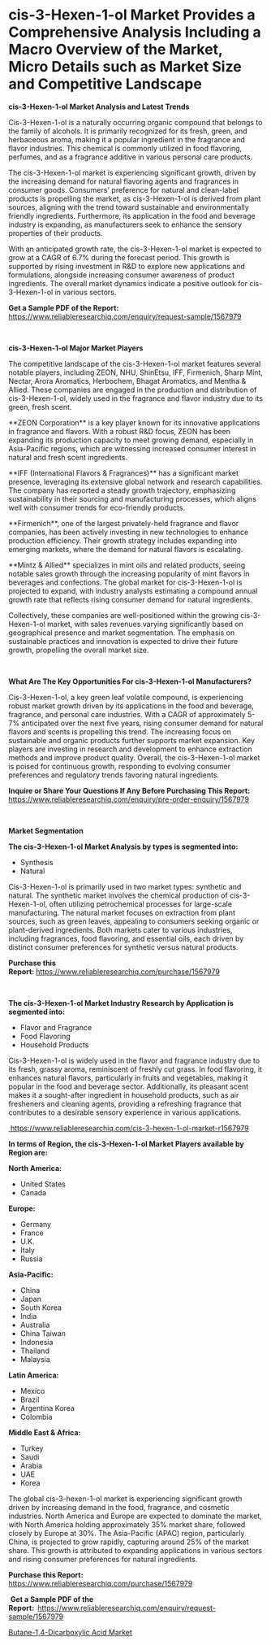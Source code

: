 <p><h1>cis-3-Hexen-1-ol Market Provides a Comprehensive Analysis Including a Macro Overview of the Market, Micro Details such as Market Size and Competitive Landscape</h1></p><p><strong>cis-3-Hexen-1-ol Market Analysis and Latest Trends</strong></p>
<p><p>Cis-3-Hexen-1-ol is a naturally occurring organic compound that belongs to the family of alcohols. It is primarily recognized for its fresh, green, and herbaceous aroma, making it a popular ingredient in the fragrance and flavor industries. This chemical is commonly utilized in food flavoring, perfumes, and as a fragrance additive in various personal care products.</p><p>The cis-3-Hexen-1-ol market is experiencing significant growth, driven by the increasing demand for natural flavoring agents and fragrances in consumer goods. Consumers' preference for natural and clean-label products is propelling the market, as cis-3-Hexen-1-ol is derived from plant sources, aligning with the trend toward sustainable and environmentally friendly ingredients. Furthermore, its application in the food and beverage industry is expanding, as manufacturers seek to enhance the sensory properties of their products.</p><p>With an anticipated growth rate, the cis-3-Hexen-1-ol market is expected to grow at a CAGR of 6.7% during the forecast period. This growth is supported by rising investment in R&D to explore new applications and formulations, alongside increasing consumer awareness of product ingredients. The overall market dynamics indicate a positive outlook for cis-3-Hexen-1-ol in various sectors.</p></p>
<p><strong>Get a Sample PDF of the Report:&nbsp;</strong> <a href="https://www.reliableresearchiq.com/enquiry/request-sample/1567979?utm_campaign=3106&utm_medium=2&utm_source=Github&utm_content=ia&utm_term=23032025&utm_id=cis-3-hexen-1-ol">https://www.reliableresearchiq.com/enquiry/request-sample/1567979</a></p>
<p>&nbsp;</p>
<p><strong>cis-3-Hexen-1-ol Major Market Players</strong></p>
<p><p>The competitive landscape of the cis-3-Hexen-1-ol market features several notable players, including ZEON, NHU, ShinEtsu, IFF, Firmenich, Sharp Mint, Nectar, Arora Aromatics, Herbochem, Bhagat Aromatics, and Mentha & Allied. These companies are engaged in the production and distribution of cis-3-Hexen-1-ol, widely used in the fragrance and flavor industry due to its green, fresh scent.</p><p>**ZEON Corporation** is a key player known for its innovative applications in fragrance and flavors. With a robust R&D focus, ZEON has been expanding its production capacity to meet growing demand, especially in Asia-Pacific regions, which are witnessing increased consumer interest in natural and fresh scent ingredients.</p><p>**IFF (International Flavors & Fragrances)** has a significant market presence, leveraging its extensive global network and research capabilities. The company has reported a steady growth trajectory, emphasizing sustainability in their sourcing and manufacturing processes, which aligns well with consumer trends for eco-friendly products.</p><p>**Firmenich**, one of the largest privately-held fragrance and flavor companies, has been actively investing in new technologies to enhance production efficiency. Their growth strategy includes expanding into emerging markets, where the demand for natural flavors is escalating.</p><p>**Mintz & Allied** specializes in mint oils and related products, seeing notable sales growth through the increasing popularity of mint flavors in beverages and confections. The global market for cis-3-Hexen-1-ol is projected to expand, with industry analysts estimating a compound annual growth rate that reflects rising consumer demand for natural ingredients.</p><p>Collectively, these companies are well-positioned within the growing cis-3-Hexen-1-ol market, with sales revenues varying significantly based on geographical presence and market segmentation. The emphasis on sustainable practices and innovation is expected to drive their future growth, propelling the overall market size.</p></p>
<p>&nbsp;</p>
<p><strong>What Are The Key Opportunities For cis-3-Hexen-1-ol Manufacturers?</strong></p>
<p><p>Cis-3-Hexen-1-ol, a key green leaf volatile compound, is experiencing robust market growth driven by its applications in the food and beverage, fragrance, and personal care industries. With a CAGR of approximately 5-7% anticipated over the next five years, rising consumer demand for natural flavors and scents is propelling this trend. The increasing focus on sustainable and organic products further supports market expansion. Key players are investing in research and development to enhance extraction methods and improve product quality. Overall, the cis-3-Hexen-1-ol market is poised for continuous growth, responding to evolving consumer preferences and regulatory trends favoring natural ingredients.</p></p>
<p><strong>Inquire or Share Your Questions If Any Before Purchasing This Report:</strong> <a href="https://www.reliableresearchiq.com/enquiry/pre-order-enquiry/1567979?utm_campaign=3106&utm_medium=2&utm_source=Github&utm_content=ia&utm_term=23032025&utm_id=cis-3-hexen-1-ol">https://www.reliableresearchiq.com/enquiry/pre-order-enquiry/1567979</a></p>
<p>&nbsp;</p>
<p><strong>Market Segmentation</strong></p>
<p><strong>The cis-3-Hexen-1-ol Market Analysis by types is segmented into:</strong></p>
<p><ul><li>Synthesis</li><li>Natural</li></ul></p>
<p><p>Cis-3-Hexen-1-ol is primarily used in two market types: synthetic and natural. The synthetic market involves the chemical production of cis-3-Hexen-1-ol, often utilizing petrochemical processes for large-scale manufacturing. The natural market focuses on extraction from plant sources, such as green leaves, appealing to consumers seeking organic or plant-derived ingredients. Both markets cater to various industries, including fragrances, food flavoring, and essential oils, each driven by distinct consumer preferences for synthetic versus natural products.</p></p>
<p><strong>Purchase this Report:&nbsp;</strong><a href="https://www.reliableresearchiq.com/purchase/1567979?utm_campaign=3106&utm_medium=2&utm_source=Github&utm_content=ia&utm_term=23032025&utm_id=cis-3-hexen-1-ol">https://www.reliableresearchiq.com/purchase/1567979</a></p>
<p>&nbsp;</p>
<p><strong>The cis-3-Hexen-1-ol Market Industry Research by Application is segmented into:</strong></p>
<p><ul><li>Flavor and Fragrance</li><li>Food Flavoring</li><li>Household Products</li></ul></p>
<p><p>Cis-3-Hexen-1-ol is widely used in the flavor and fragrance industry due to its fresh, grassy aroma, reminiscent of freshly cut grass. In food flavoring, it enhances natural flavors, particularly in fruits and vegetables, making it popular in the food and beverage sector. Additionally, its pleasant scent makes it a sought-after ingredient in household products, such as air fresheners and cleaning agents, providing a refreshing fragrance that contributes to a desirable sensory experience in various applications.</p></p>
<p><a href="https://www.reliableresearchiq.com/cis-3-hexen-1-ol-market-r1567979?utm_campaign=3106&utm_medium=2&utm_source=Github&utm_content=ia&utm_term=23032025&utm_id=cis-3-hexen-1-ol">&nbsp;https://www.reliableresearchiq.com/cis-3-hexen-1-ol-market-r1567979</a></p>
<p><strong>In terms of Region, the cis-3-Hexen-1-ol Market Players available by Region are:</strong></p>
<p>
    <p> <strong> North America: </strong>
        <ul>
            <li>United States</li>
            <li>Canada</li>
        </ul>
        </p> 
    <p> <strong> Europe: </strong>
        <ul>
            <li>Germany</li>
            <li>France</li>
            <li>U.K.</li>
            <li>Italy</li>
            <li>Russia</li>
        </ul>
        </p> 
    <p> <strong> Asia-Pacific: </strong>
        <ul>
            <li>China</li>
            <li>Japan</li>
            <li>South Korea</li>
            <li>India</li>
            <li>Australia</li>
            <li>China Taiwan</li>
            <li>Indonesia</li>
            <li>Thailand</li>
            <li>Malaysia</li>
        </ul>
        </p> 
    <p> <strong> Latin America: </strong>
        <ul>
            <li>Mexico</li>
            <li>Brazil</li>
            <li>Argentina Korea</li>
            <li>Colombia</li>
        </ul>
        </p> 
    <p> <strong> Middle East & Africa: </strong>
        <ul>
            <li>Turkey</li>
            <li>Saudi</li>
            <li>Arabia</li>
            <li>UAE</li>
            <li>Korea</li>
        </ul>
    </p>
    </p>
<p><p>The global cis-3-hexen-1-ol market is experiencing significant growth driven by increasing demand in the food, fragrance, and cosmetic industries. North America and Europe are expected to dominate the market, with North America holding approximately 35% market share, followed closely by Europe at 30%. The Asia-Pacific (APAC) region, particularly China, is projected to grow rapidly, capturing around 25% of the market share. This growth is attributed to expanding applications in various sectors and rising consumer preferences for natural ingredients.</p></p>
<p><strong>Purchase this Report: </strong><a href="https://www.reliableresearchiq.com/purchase/1567979?utm_campaign=3106&utm_medium=2&utm_source=Github&utm_content=ia&utm_term=23032025&utm_id=cis-3-hexen-1-ol">https://www.reliableresearchiq.com/purchase/1567979</a></p>
<p>&nbsp;<strong>Get a Sample PDF of the Report:&nbsp;&nbsp;</strong><a href="https://www.reliableresearchiq.com/enquiry/request-sample/1567979?utm_campaign=3106&utm_medium=2&utm_source=Github&utm_content=ia&utm_term=23032025&utm_id=cis-3-hexen-1-ol">https://www.reliableresearchiq.com/enquiry/request-sample/1567979</a></p>
<p><strong></strong></p>
<p><p><a href="https://github.com/duscarajlha/Market-Research-Report-List-1/blob/main/butane-14-dicarboxylic-acid-market.md?utm_campaign=3106&utm_medium=2&utm_source=Github&utm_content=ia&utm_term=23032025&utm_id=cis-3-hexen-1-ol">Butane-1,4-Dicarboxylic Acid Market</a></p></p>